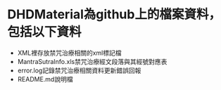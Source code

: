 # DHDMaterial為github上的檔案資料，包括以下資料

* XML裡存放禁咒治療相關的xml標記檔
* MantraSutraInfo.xls禁咒治療經文段落與其經號對應表
* error.log記錄禁咒治療相關資料更新錯誤回報
* README.md說明檔